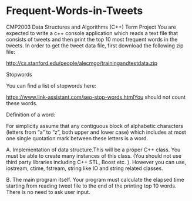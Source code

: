 # Frequent-Words-in-Tweets
CMP2003 Data Structures and Algorithms (C++) Term Project
You are expected to write a c++ console application which reads a text file that consists of  tweets and then print the top 10 most frequent words in the tweets. In order to get the tweet data file, first download the following zip file:

 http://cs.stanford.edu/people/alecmgo/trainingandtestdata.zip
 
 Stopwords
 
 You can find a list of stopwords here:
 
 https://www.link-assistant.com/seo-stop-words.htmlYou should not count these words.
 
 Definition of a word:
 
 For simplicity assume that any contiguous block of alphabetic characters (letters from “a” to “z”, both upper and lower case) which includes at most one single quotation mark between these letters is a word.
 
 
 A. Implementation of data structure.This will be a proper C++ class. You must be able to create many instances of this class. (You should not use third party libraries including C++ STL, Boost etc. ). However you can use, iostream, ctime, fstream, string like IO and string related classes.
 
 B. The main program itself. Your program must calculate the elapsed time starting from reading tweet file to the end of the printing top 10 words. There is no need to ask user input.
